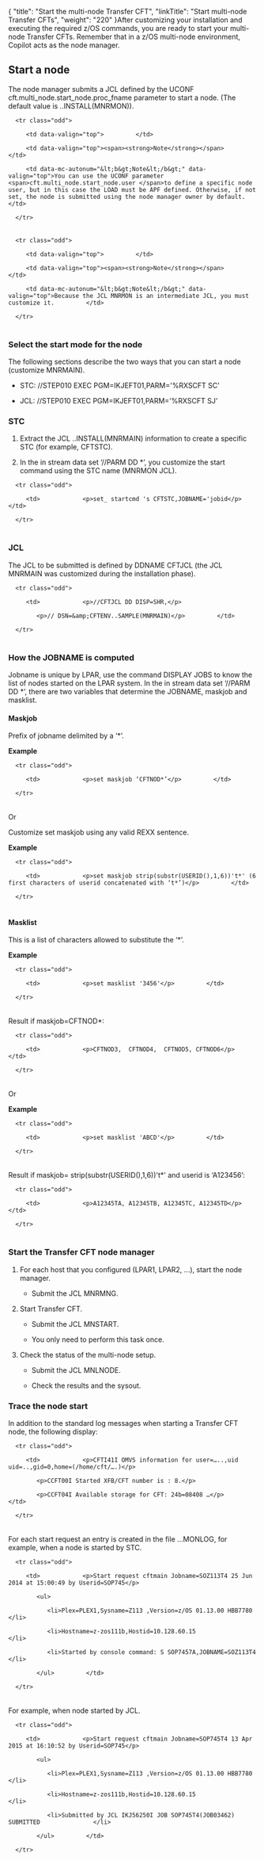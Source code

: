 {
    "title": "Start the multi-node Transfer CFT",
    "linkTitle": "Start multi-node Transfer CFTs",
    "weight": "220"
}After customizing your installation and executing the required z/OS commands, you are ready to start your multi-node Transfer CFTs. Remember that in a z/OS multi-node environment, Copilot acts as the node manager.

## Start a node

The node manager submits a JCL defined by the UCONF cft.multi\_node.start\_node.proc\_fname parameter to start a node. (The default value is ..INSTALL(MNRMON)).

<table data-cellpadding="0" data-cellspacing="0">
   <tbody>
      <tr class="odd">
         <td data-valign="top">         </td>
         <td data-valign="top"><span><strong>Note</strong></span>         </td>
         <td data-mc-autonum="&lt;b&gt;Note&lt;/b&gt;" data-valign="top">You can use the UCONF parameter <span>cft.multi_node.start_node.user </span>to define a specific node user, but in this case the LOAD must be APF defined. Otherwise, if not set, the node is submitted using the node manager owner by default.         </td>
      </tr>
   </tbody>
</table>

<table data-cellpadding="0" data-cellspacing="0">
   <tbody>
      <tr class="odd">
         <td data-valign="top">         </td>
         <td data-valign="top"><span><strong>Note</strong></span>         </td>
         <td data-mc-autonum="&lt;b&gt;Note&lt;/b&gt;" data-valign="top">Because the JCL MNRMON is an intermediate JCL, you must customize it.         </td>
      </tr>
   </tbody>
</table>

### Select the start mode for the node

The following sections describe the two ways that you can start a node (customize MNRMAIN).

-   STC: //STEP010 EXEC PGM=IKJEFT01,PARM='%RXSCFT SC'
-   JCL: //STEP010 EXEC PGM=IKJEFT01,PARM='%RXSCFT SJ'

### STC

1.  Extract the JCL ..INSTALL(MNRMAIN) information to create a specific STC (for example, CFTSTC).
2.  In the in stream data set ‘//PARM DD \*’, you customize the start command using the STC name (MNRMON JCL).

<table data-cellspacing="0">
   <tbody>
      <tr class="odd">
         <td>            <p>set_ startcmd 's CFTSTC,JOBNAME='jobid</p>         </td>
      </tr>
   </tbody>
</table>

### JCL

The JCL to be submitted is defined by DDNAME CFTJCL (the JCL MNRMAIN was customized during the installation phase).

<table data-cellspacing="0">
   <tbody>
      <tr class="odd">
         <td>            <p>//CFTJCL DD DISP=SHR,</p>
            <p>// DSN=&amp;CFTENV..SAMPLE(MNRMAIN)</p>         </td>
      </tr>
   </tbody>
</table>

### How the JOBNAME is computed

Jobname is unique by LPAR, use the command DISPLAY JOBS to know the list of nodes started on the LPAR system. In the in stream data set ‘//PARM DD \*’, there are two variables that determine the JOBNAME, maskjob and masklist.

#### Maskjob

Prefix of jobname delimited by a ‘\*’.

**Example**

<table data-cellspacing="0">
   <tbody>
      <tr class="odd">
         <td>            <p>set maskjob ‘CFTNOD*’</p>         </td>
      </tr>
   </tbody>
</table>

Or

Customize set maskjob using any valid REXX sentence.

**Example**

<table data-cellspacing="0">
   <tbody>
      <tr class="odd">
         <td>            <p>set maskjob strip(substr(USERID(),1,6))'t*' (6 first characters of userid concatenated with ‘t*’)</p>         </td>
      </tr>
   </tbody>
</table>

#### Masklist

This is a list of characters allowed to substitute the ‘\*’.

**Example**

<table data-cellspacing="0">
   <tbody>
      <tr class="odd">
         <td>            <p>set masklist '3456'</p>         </td>
      </tr>
   </tbody>
</table>

Result if maskjob=CFTNOD\*:

<table data-cellspacing="0">
   <tbody>
      <tr class="odd">
         <td>            <p>CFTNOD3,  CFTNOD4,  CFTNOD5, CFTNOD6</p>         </td>
      </tr>
   </tbody>
</table>

Or

**Example**

<table data-cellspacing="0">
   <tbody>
      <tr class="odd">
         <td>            <p>set masklist 'ABCD'</p>         </td>
      </tr>
   </tbody>
</table>

Result if maskjob= strip(substr(USERID(),1,6))'t\*' and userid is ‘A123456’:

<table data-cellspacing="0">
   <tbody>
      <tr class="odd">
         <td>            <p>A12345TA, A12345TB, A12345TC, A12345TD</p>         </td>
      </tr>
   </tbody>
</table>

### Start the Transfer CFT node manager

1.  For each host that you configured (LPAR1, LPAR2, ...), start the node manager.
    -   Submit the JCL MNRMNG.
2.  Start Transfer CFT.
    -   Submit the JCL MNSTART.
    -   You only need to perform this task once.
3.  Check the status of the multi-node setup.
    -   Submit the JCL MNLNODE.
    -   Check the results and the sysout.

### Trace the node start

In addition to the standard log messages when starting a Transfer CFT node, the following display:

<table data-cellspacing="0">
   <tbody>
      <tr class="odd">
         <td>            <p>CFTI41I OMVS information for user=…..,uid uid=..,gid=0,home=(/home/cft/….)</p>
            <p>CCFT00I Started XFB/CFT number is : 8.</p>
            <p>CCFT04I Available storage for CFT: 24b=08408 …</p>         </td>
      </tr>
   </tbody>
</table>

For each start request an entry is created in the file …MONLOG, for example, when a node is started by STC.

<table data-cellspacing="0">
   <tbody>
      <tr class="odd">
         <td>            <p>Start request cftmain Jobname=SOZ113T4 25 Jun 2014 at 15:00:49 by Userid=SOP745</p>
            <ul>
               <li>Plex=PLEX1,Sysname=Z113 ,Version=z/OS 01.13.00 HBB7780               </li>
               <li>Hostname=z-zos111b,Hostid=10.128.60.15               </li>
               <li>Started by console command: S SOP7457A,JOBNAME=SOZ113T4               </li>
            </ul>         </td>
      </tr>
   </tbody>
</table>

For example, when node started by JCL.

<table data-cellspacing="0">
   <tbody>
      <tr class="odd">
         <td>            <p>Start request cftmain Jobname=SOP745T4 13 Apr 2015 at 16:10:52 by Userid=SOP745</p>
            <ul>
               <li>Plex=PLEX1,Sysname=Z113 ,Version=z/OS 01.13.00 HBB7780               </li>
               <li>Hostname=z-zos111b,Hostid=10.128.60.15               </li>
               <li>Submitted by JCL IKJ56250I JOB SOP745T4(JOB03462) SUBMITTED               </li>
            </ul>         </td>
      </tr>
   </tbody>
</table>
